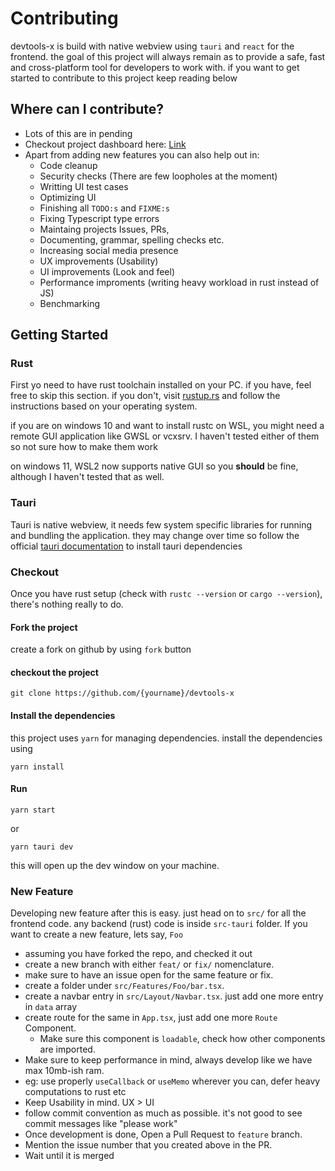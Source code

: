 # Contributing

devtools-x is build with native webview using `tauri` and `react` for the frontend. the goal of this project will always remain as to provide
a safe, fast and cross-platform tool for developers to work with. if you want to get started to contribute to this project keep reading below

## Where can I contribute?

- Lots of this are in pending
- Checkout project dashboard here: [Link](https://github.com/orgs/fosslife/projects/1)
- Apart from adding new features you can also help out in:
  - Code cleanup
  - Security checks (There are few loopholes at the moment)
  - Writting UI test cases
  - Optimizing UI
  - Finishing all `TODO:s` and `FIXME:s`
  - Fixing Typescript type errors
  - Maintaing projects Issues, PRs,
  - Documenting, grammar, spelling checks etc.
  - Increasing social media presence
  - UX improvements (Usability)
  - UI improvements (Look and feel)
  - Performance improments (writing heavy workload in rust instead of JS)
  - Benchmarking

## Getting Started

### Rust

First yo need to have rust toolchain installed on your PC. if you have, feel free to skip this section. if you don't, visit [rustup.rs](https://rustup.rs/) and follow the instructions based on your operating system.

if you are on windows 10 and want to install rustc on WSL, you might need a remote GUI application like GWSL or vcxsrv. I haven't tested either of them so not sure how to make them work

on windows 11, WSL2 now supports native GUI so you **should** be fine, although I haven't tested that as well.

### Tauri

Tauri is native webview, it needs few system specific libraries for running and bundling the application.
they may change over time so follow the official [tauri documentation](https://tauri.app/v1/guides/getting-started/prerequisites) to install tauri dependencies

### Checkout

Once you have rust setup (check with `rustc --version` or `cargo --version`), there's nothing really to do.

#### Fork the project

create a fork on github by using `fork` button

#### checkout the project

```
git clone https://github.com/{yourname}/devtools-x
```

#### Install the dependencies

this project uses `yarn` for managing dependencies. install the dependencies using

```
yarn install
```

#### Run

```
yarn start
```

or

```
yarn tauri dev
```

this will open up the dev window on your machine.

### New Feature

Developing new feature after this is easy. just head on to `src/` for all the frontend code. any backend (rust) code is inside `src-tauri` folder. If you want to create a new feature, lets say, `Foo`

- assuming you have forked the repo, and checked it out
- create a new branch with either `feat/` or `fix/` nomenclature.
- make sure to have an issue open for the same feature or fix.
- create a folder under `src/Features/Foo/bar.tsx`.
- create a navbar entry in `src/Layout/Navbar.tsx`. just add one more entry in `data` array
- create route for the same in `App.tsx`, just add one more `Route` Component.
  - Make sure this component is `loadable`, check how other components are imported.
- Make sure to keep performance in mind, always develop like we have max 10mb-ish ram.
- eg: use properly `useCallback` or `useMemo` wherever you can, defer heavy computations to rust etc
- Keep Usability in mind. UX > UI
- follow commit convention as much as possible. it's not good to see commit messages like "please work"
- Once development is done, Open a Pull Request to `feature` branch.
- Mention the issue number that you created above in the PR.
- Wait until it is merged
